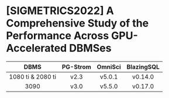 # [SIGMETRICS2022] A Comprehensive Study of the Performance Across GPU-Accelerated DBMSes

| DBMS | PG-Strom  | OmniSci  | BlazingSQL |
| :--: | :-: | :-: | :-: |
| 1080 ti & 2080 ti | v2.3 | v5.0.1 | v0.14.0 |
| 3090 | v3.0 | v5.5.0 | v0.17.0 |
